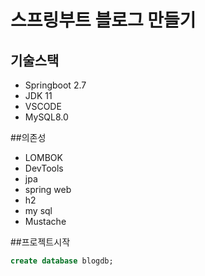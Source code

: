 # 스프링부트 블로그 만들기

## 기술스택
- Springboot 2.7
- JDK 11
- VSCODE
- MySQL8.0

##의존성
- LOMBOK
- DevTools
- jpa
- spring web
- h2
- my sql
- Mustache

##프로젝트시작
```sql
create database blogdb;
```